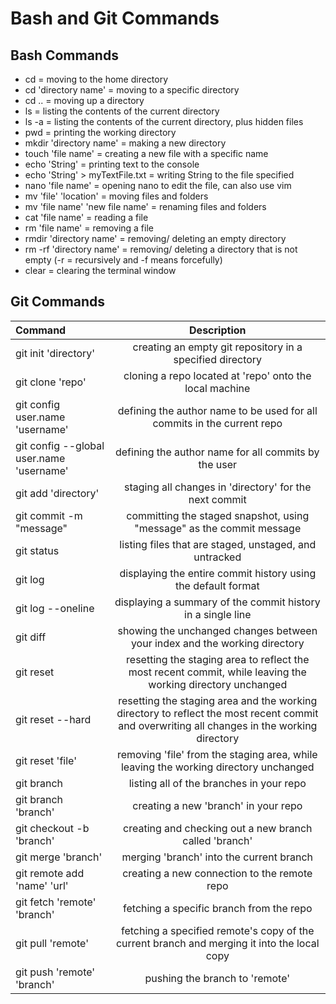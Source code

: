 # **Bash and Git Commands**
## **Bash Commands**

- cd = moving to the home directory
- cd 'directory name' = moving to a specific directory
- cd .. = moving up a directory
- ls = listing the contents of the current directory
- ls -a = listing the contents of the current directory, plus hidden files
- pwd = printing the working directory
- mkdir 'directory name' = making a new directory
- touch 'file name' = creating a new file with a specific name
- echo 'String' = printing text to the console
- echo 'String' > myTextFile.txt = writing String to the file specified
- nano 'file name' = opening nano to edit the file, can also use vim
- mv 'file' 'location' = moving files and folders
- mv 'file name' 'new file name' = renaming files and folders 
- cat 'file name' = reading a file
- rm 'file name' = removing a file
- rmdir 'directory name' = removing/ deleting an empty directory
- rm -rf 'directory name' = removing/ deleting a directory that is not empty (-r = recursively and -f means forcefully)
- clear = clearing the terminal window

## **Git Commands**

| Command     | Description |
| :---        |    :----:   |
| git init 'directory'      |  creating an empty git repository in a specified directory      | 
| git clone 'repo'  | cloning a repo located at 'repo' onto the local machine        | 
| git config user.name 'username'      |  defining the author name to be used for all commits in the current repo      | 
| git config --global user.name 'username'      |  defining the author name for all commits by the user      | 
| git add 'directory'  | staging all changes in 'directory' for the next commit        | 
| git commit -m "message"  | committing the staged snapshot, using "message" as the commit message  | 
| git status | listing files that are staged, unstaged, and untracked        | 
| git log      |  displaying the entire commit history using the default format     | 
| git log --oneline     |  displaying a summary of the commit history in a single line     | 
| git diff | showing the unchanged changes between your index and the working directory        |
| git reset | resetting the staging area to reflect the most recent commit, while leaving the working directory unchanged      |
| git reset --hard | resetting the staging area and the working directory to reflect the most recent commit and overwriting all changes in the working directory     |
| git reset 'file'      |  removing 'file' from the staging area, while leaving the working directory unchanged    | 
| git branch | listing all of the branches in your repo      |
| git branch 'branch'| creating a new 'branch' in your repo      |
| git checkout -b 'branch' | creating and checking out a new branch called 'branch'     |
| git merge 'branch'      |  merging 'branch' into the current branch    | 
| git remote add 'name' 'url' | creating a new connection to the remote repo      |
| git fetch 'remote' 'branch' | fetching a specific branch from the repo      |
| git pull 'remote' | fetching a specified remote's copy of the current branch and merging it into the local copy     |
| git push 'remote' 'branch'      |  pushing the branch to 'remote'    | 
